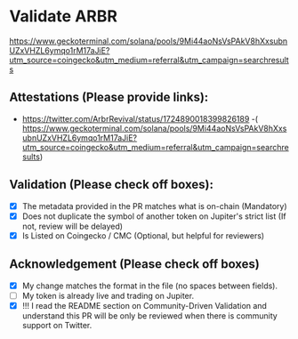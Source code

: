 # Validate ARBR 
https://www.geckoterminal.com/solana/pools/9Mi44aoNsVsPAkV8hXxsubnUZxVHZL6ymqo1rM17aJiE?utm_source=coingecko&utm_medium=referral&utm_campaign=searchresults

## Attestations (Please provide links):
- https://twitter.com/ArbrRevival/status/1724890018399826189
-( https://www.geckoterminal.com/solana/pools/9Mi44aoNsVsPAkV8hXxsubnUZxVHZL6ymqo1rM17aJiE?utm_source=coingecko&utm_medium=referral&utm_campaign=searchresults)

## Validation (Please check off boxes):
- [X] The metadata provided in the PR matches what is on-chain (Mandatory)
- [X] Does not duplicate the symbol of another token on Jupiter's strict list (If not, review will be delayed)
- [X] Is Listed on Coingecko / CMC (Optional, but helpful for reviewers)  

## Acknowledgement (Please check off boxes)
- [X] My change matches the format in the file (no spaces between fields).
- [ ] My token is already live and trading on Jupiter.
- [X] !!! I read the README section on Community-Driven Validation and understand this PR will be only be reviewed when there is community support on Twitter.
